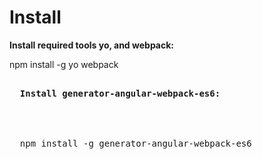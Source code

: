 <div> 
  <b><h1>Install</h1></b>
  <b>
  Install required tools yo, and webpack:
  </b>
  
  npm install -g yo webpack
  
  <pre>
  <b>
  Install generator-angular-webpack-es6:
  </b>
  <div> 
  
  npm install -g generator-angular-webpack-es6
  
  </div>
</div>